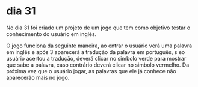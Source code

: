 # dia 31
No dia 31 foi criado um projeto de um jogo que tem como objetivo testar o conhecimento do usuário em inglês.

O jogo funciona da seguinte maneira, ao entrar o usuário verá uma palavra em inglês e após 3 aparecerá a tradução da palavra em português, s eo usuário acertou a tradução, deverá clicar no simbolo verde para mostrar que sabe a palavra, caso contrário deverá clicar no simbolo vermelho.
Da próxima vez que o usuário jogar, as palavras que ele já conhece não aparecerão mais no jogo.